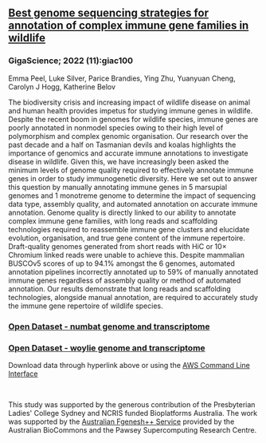 ## [Best genome sequencing strategies for annotation of complex immune gene families in wildlife](https://doi.org/10.1093/gigascience/giac100)

### GigaScience; 2022 (11):giac100
Emma Peel, Luke Silver, Parice Brandies, Ying Zhu, Yuanyuan Cheng, Carolyn J Hogg, Katherine Belov

The biodiversity crisis and increasing impact of wildlife disease on animal and human health provides impetus for studying immune genes in wildlife. Despite the recent boom in genomes for wildlife species, immune genes are poorly annotated in nonmodel species owing to their high level of polymorphism and complex genomic organisation. Our research over the past decade and a half on Tasmanian devils and koalas highlights the importance of genomics and accurate immune annotations to investigate disease in wildlife. Given this, we have increasingly been asked the minimum levels of genome quality required to effectively annotate immune genes in order to study immunogenetic diversity. Here we set out to answer this question by manually annotating immune genes in 5 marsupial genomes and 1 monotreme genome to determine the impact of sequencing data type, assembly quality, and automated annotation on accurate immune annotation.
Genome quality is directly linked to our ability to annotate complex immune gene families, with long reads and scaffolding technologies required to reassemble immune gene clusters and elucidate evolution, organisation, and true gene content of the immune repertoire. Draft-quality genomes generated from short reads with HiC or 10× Chromium linked reads were unable to achieve this. Despite mammalian BUSCOv5 scores of up to 94.1% amongst the 6 genomes, automated annotation pipelines incorrectly annotated up to 59% of manually annotated immune genes regardless of assembly quality or method of automated annotation.
Our results demonstrate that long reads and scaffolding technologies, alongside manual annotation, are required to accurately study the immune gene repertoire of wildlife species.

### [Open Dataset - numbat genome and transcriptome](~/species/Myrmecobius_fasciatus.md)
### [Open Dataset - woylie genome and transcriptome](~/species/Bettongia_penicillata_ogilbyi.md)

Download data through hyperlink above or using the [AWS Command Line Interface](https://docs.aws.amazon.com/cli/latest/userguide/cli-chap-install.html)
  
<br>

This study was supported by the generous contribution of the Presbyterian Ladies' College Sydney and NCRIS funded Bioplatforms Australia. The work was supported by the [Australian Fgenesh++ Service](https://www.biocommons.org.au/fgenesh-plus-plus) provided by the Australian BioCommons and the Pawsey Supercomputing Research Centre.
